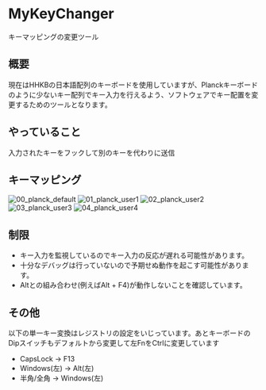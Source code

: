 # MyKeyChanger
キーマッピングの変更ツール


## 概要
現在はHHKBの日本語配列のキーボードを使用していますが、Planckキーボードのように少ないキー配列でキー入力を行えるよう、ソフトウェアでキー配置を変更するためのツールとなります。


## やっていること
入力されたキーをフックして別のキーを代わりに送信


## キーマッピング
![00_planck_default](https://user-images.githubusercontent.com/31182578/39094897-5c4b994e-4672-11e8-9090-20e0d1235ab7.jpg)
![01_planck_user1](https://user-images.githubusercontent.com/31182578/39083996-1fc9283e-45a9-11e8-986e-2ff5a29ec5a8.jpg)
![02_planck_user2](https://user-images.githubusercontent.com/31182578/39083997-1fefd9e8-45a9-11e8-893f-5a482997ff90.jpg)
![03_planck_user3](https://user-images.githubusercontent.com/31182578/39092183-b3ab5d44-4642-11e8-8fc7-858b024d67d0.jpg)
![04_planck_user4](https://user-images.githubusercontent.com/31182578/39083999-203f69e0-45a9-11e8-8263-31e7f6738b3f.jpg)



## 制限
* キー入力を監視しているのでキー入力の反応が遅れる可能性があります。 
* 十分なデバッグは行っていないので予期せぬ動作を起こす可能性があります。
* Altとの組み合わせ(例えばAlt + F4)が動作しないことを確認しています。


## その他
以下の単一キー変換はレジストリの設定をいじっています。あとキーボードのDipスイッチもデフォルトから変更して左FnをCtrlに変更しています
* CapsLock → F13
* Windows(左) → Alt(左)
* 半角/全角 → Windows(左)
